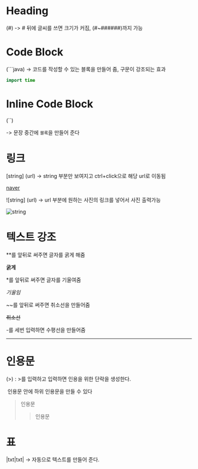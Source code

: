# Heading

(#) -> # 뒤에 글씨를 쓰면 크기가 커짐, (#~######)까지 가능



# Code Block

(```java) -> 코드를 작성할 수 있는 블록을 만들어 줌, 구문이 강조되는 효과

```java
import time
```



# Inline Code Block

(``) 

-> 문장 중간에 `블록`을 만들어 준다



# 링크

[string] (url) -> string 부분만 보여지고 ctrl+click으로 해당 url로 이동됨

[naver](https://www.naver.com/)

![string] (url) -> url 부분에 원하는 사진의 링크를 넣어서 사진 출력가능

![string](C:\Users\Administrator\Desktop\TIL\markdown)

# 텍스트 강조

**를 앞뒤로 써주면 글자를 굵게 해줌  

**굵게**

*를 앞뒤로 써주면 글자를 기울여줌

*기울임*

~~를 앞뒤로 써주면 취소선을 만들어줌

~~취소선~~

-를 세번 입력하면 수평선을 만들어줌

---



# 인용문

(>) : >를 입력하고 입력하면 인용을 위한 단락을 생성한다.

​      인용문 안에 하위 인용문을 만들 수 있다

> 인용문
>
> > 인용문
> >
> > 

# 표

|txt|txt| -> 자동으로 텍스트를 만들어 준다.



